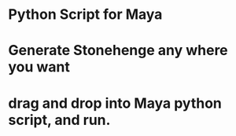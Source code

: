 # Python Script for Maya
# Generate Stonehenge any where you want
# drag and drop into Maya python script, and run.
